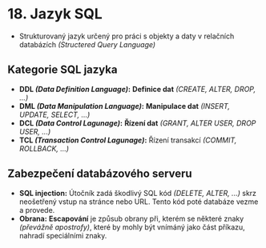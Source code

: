 # 18. Jazyk SQL
- Strukturovaný jazyk určený pro práci s objekty a daty v relačních databázích _(Structered Query Language)_

## Kategorie SQL jazyka
- **DDL _(Data Definition Language)_:** **Definice dat** _(CREATE, ALTER, DROP, ...)_
- **DML _(Data Manipulation Language)_:** **Manipulace dat** _(INSERT, UPDATE, SELECT, ...)_
- **DCL _(Data Control Lagunage)_:** **Řízení dat** _(GRANT, ALTER USER, DROP USER, ...)_
- **TCL _(Transaction Control Lagunage)_:** Řízení transakcí _(COMMIT, ROLLBACK, ...)_

## Zabezpečení databázového serveru
- **SQL injection:** Útočník zadá škodlivý SQL kód _(DELETE, ALTER, ...)_ skrz neošetřený vstup na stránce nebo URL. Tento kód poté databáze vezme a provede.
- **Obrana:** **Escapování** je způsub obrany při, kterém se některé znaky _(převážně apostrofy)_, které by mohly být vnímáný jako část příkazu, nahradí speciálními znaky.

